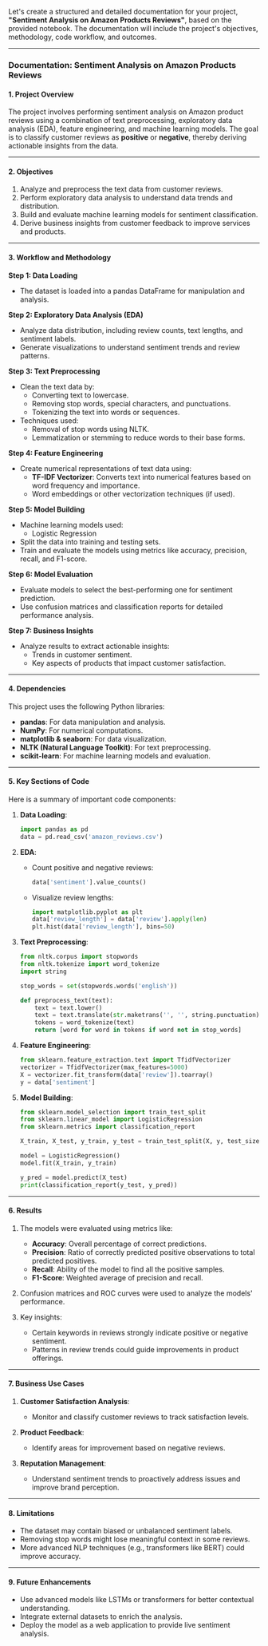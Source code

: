 Let's create a structured and detailed documentation for your project, **"Sentiment Analysis on Amazon Products Reviews"**, based on the provided notebook. The documentation will include the project's objectives, methodology, code workflow, and outcomes.

---

### **Documentation: Sentiment Analysis on Amazon Products Reviews**

#### **1. Project Overview**
The project involves performing sentiment analysis on Amazon product reviews using a combination of text preprocessing, exploratory data analysis (EDA), feature engineering, and machine learning models. The goal is to classify customer reviews as **positive** or **negative**, thereby deriving actionable insights from the data.

---

#### **2. Objectives**
1. Analyze and preprocess the text data from customer reviews.
2. Perform exploratory data analysis to understand data trends and distribution.
3. Build and evaluate machine learning models for sentiment classification.
4. Derive business insights from customer feedback to improve services and products.

---

#### **3. Workflow and Methodology**

**Step 1: Data Loading**
- The dataset is loaded into a pandas DataFrame for manipulation and analysis.

**Step 2: Exploratory Data Analysis (EDA)**
- Analyze data distribution, including review counts, text lengths, and sentiment labels.
- Generate visualizations to understand sentiment trends and review patterns.

**Step 3: Text Preprocessing**
- Clean the text data by:
  - Converting text to lowercase.
  - Removing stop words, special characters, and punctuations.
  - Tokenizing the text into words or sequences.
- Techniques used:
  - Removal of stop words using NLTK.
  - Lemmatization or stemming to reduce words to their base forms.

**Step 4: Feature Engineering**
- Create numerical representations of text data using:
  - **TF-IDF Vectorizer**: Converts text into numerical features based on word frequency and importance.
  - Word embeddings or other vectorization techniques (if used).

**Step 5: Model Building**
- Machine learning models used:
  - Logistic Regression
- Split the data into training and testing sets.
- Train and evaluate the models using metrics like accuracy, precision, recall, and F1-score.

**Step 6: Model Evaluation**
- Evaluate models to select the best-performing one for sentiment prediction.
- Use confusion matrices and classification reports for detailed performance analysis.

**Step 7: Business Insights**
- Analyze results to extract actionable insights:
  - Trends in customer sentiment.
  - Key aspects of products that impact customer satisfaction.

---

#### **4. Dependencies**
This project uses the following Python libraries:
- **pandas**: For data manipulation and analysis.
- **NumPy**: For numerical computations.
- **matplotlib & seaborn**: For data visualization.
- **NLTK (Natural Language Toolkit)**: For text preprocessing.
- **scikit-learn**: For machine learning models and evaluation.

---

#### **5. Key Sections of Code**
Here is a summary of important code components:

1. **Data Loading**:
   ```python
   import pandas as pd
   data = pd.read_csv('amazon_reviews.csv')
   ```

2. **EDA**:
   - Count positive and negative reviews:
     ```python
     data['sentiment'].value_counts()
     ```

   - Visualize review lengths:
     ```python
     import matplotlib.pyplot as plt
     data['review_length'] = data['review'].apply(len)
     plt.hist(data['review_length'], bins=50)
     ```

3. **Text Preprocessing**:
   ```python
   from nltk.corpus import stopwords
   from nltk.tokenize import word_tokenize
   import string

   stop_words = set(stopwords.words('english'))

   def preprocess_text(text):
       text = text.lower()
       text = text.translate(str.maketrans('', '', string.punctuation))
       tokens = word_tokenize(text)
       return [word for word in tokens if word not in stop_words]
   ```

4. **Feature Engineering**:
   ```python
   from sklearn.feature_extraction.text import TfidfVectorizer
   vectorizer = TfidfVectorizer(max_features=5000)
   X = vectorizer.fit_transform(data['review']).toarray()
   y = data['sentiment']
   ```

5. **Model Building**:
   ```python
   from sklearn.model_selection import train_test_split
   from sklearn.linear_model import LogisticRegression
   from sklearn.metrics import classification_report

   X_train, X_test, y_train, y_test = train_test_split(X, y, test_size=0.2, random_state=42)

   model = LogisticRegression()
   model.fit(X_train, y_train)

   y_pred = model.predict(X_test)
   print(classification_report(y_test, y_pred))
   ```

---

#### **6. Results**
1. The models were evaluated using metrics like:
   - **Accuracy**: Overall percentage of correct predictions.
   - **Precision**: Ratio of correctly predicted positive observations to total predicted positives.
   - **Recall**: Ability of the model to find all the positive samples.
   - **F1-Score**: Weighted average of precision and recall.

2. Confusion matrices and ROC curves were used to analyze the models' performance.

3. Key insights:
   - Certain keywords in reviews strongly indicate positive or negative sentiment.
   - Patterns in review trends could guide improvements in product offerings.

---

#### **7. Business Use Cases**
1. **Customer Satisfaction Analysis**:
   - Monitor and classify customer reviews to track satisfaction levels.

2. **Product Feedback**:
   - Identify areas for improvement based on negative reviews.

3. **Reputation Management**:
   - Understand sentiment trends to proactively address issues and improve brand perception.

---

#### **8. Limitations**
- The dataset may contain biased or unbalanced sentiment labels.
- Removing stop words might lose meaningful context in some reviews.
- More advanced NLP techniques (e.g., transformers like BERT) could improve accuracy.

---

#### **9. Future Enhancements**
- Use advanced models like LSTMs or transformers for better contextual understanding.
- Integrate external datasets to enrich the analysis.
- Deploy the model as a web application to provide live sentiment analysis.
